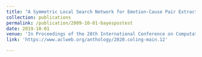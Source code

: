 ```yaml
---
title: "A Symmetric Local Search Network for Emotion-Cause Pair Extraction"
collection: publications
permalink: /publication/2009-10-01-bayespostest
date: 2019-10-01
venue: 'In Proceedings of the 28th International Conference on Computational Linguistics (COLING 2020)'
link: 'https://www.aclweb.org/anthology/2020.coling-main.12'

---
```




